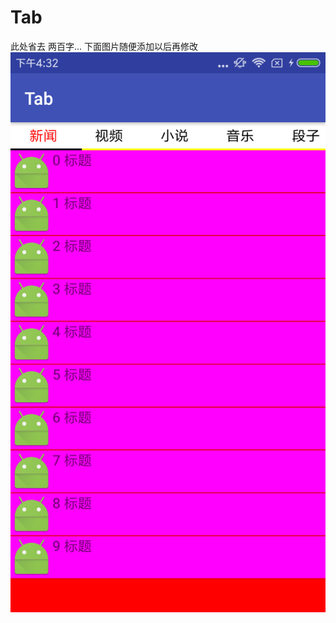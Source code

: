 # Tab

此处省去 两百字...
下面图片随便添加以后再修改
![Alt text](https://github.com/wangmutian66/Tab/blob/master/img.png)
